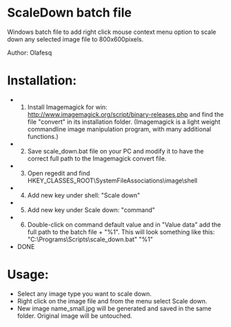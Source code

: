 # ScaleDown batch file
Windows batch file to add right click mouse context menu option to scale down any selected image file to 800x600pixels.

Author: Olafesq

Installation:
============
* 1. Install Imagemagick for win: http://www.imagemagick.org/script/binary-releases.php and find the file "convert" in its installation folder.
   (Imagemagick is a light weight commandline image manipulation program, with many additional functions.)
* 2. Save scale_down.bat file on your PC and modify it to have the correct full path to the Imagemagick convert file.
* 3. Open regedit and find HKEY_CLASSES_ROOT\SystemFileAssociations\image\shell
* 4. Add new key under shell: "Scale down"
* 5. Add new key under Scale down: "command"
* 6. Double-click on command default value and in "Value data" add the full path to the batch file + "%1". 
   This will look something like this: "C:\Programs\Scripts\scale_down.bat" "%1"
* DONE
 

Usage:
=====
* Select any image type you want to scale down.  
* Right click on the image file and from the menu select Scale down. 
* New image name_small.jpg will be generated and saved in the same folder. Original image will be untouched. 
